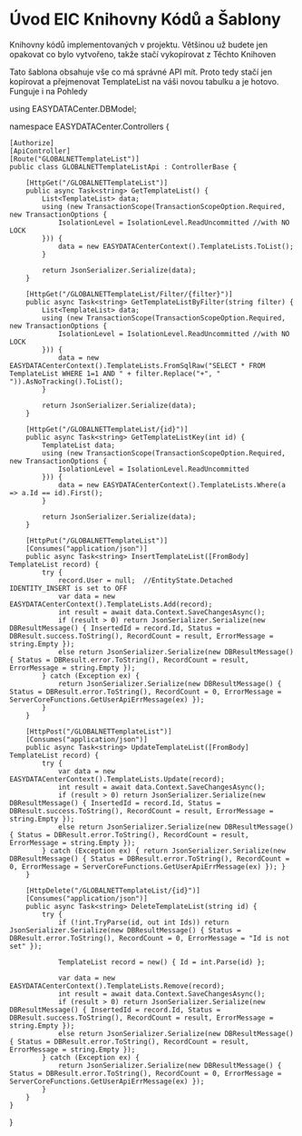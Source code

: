 ﻿# Úvod   EIC Knihovny Kódů a Šablony  

Knihovny kódů implementovaných v projektu. 
Většinou už budete jen opakovat co bylo vytvořeno, takže stačí vykopírovat z Těchto Knihoven

Tato šablona obsahuje vše co má správné API mít.
Proto tedy stačí jen kopírovat a přejmenovat TemplateList na váši novou tabulku a je hotovo. Funguje i na Pohledy

using EASYDATACenter.DBModel;

namespace EASYDATACenter.Controllers {

    [Authorize]
    [ApiController]
    [Route("GLOBALNETTemplateList")]
    public class GLOBALNETTemplateListApi : ControllerBase {

        [HttpGet("/GLOBALNETTemplateList")]
        public async Task<string> GetTemplateList() {
            List<TemplateList> data;
            using (new TransactionScope(TransactionScopeOption.Required, new TransactionOptions {
                IsolationLevel = IsolationLevel.ReadUncommitted //with NO LOCK
            })) {
                data = new EASYDATACenterContext().TemplateLists.ToList();
            }

            return JsonSerializer.Serialize(data);
        }

        [HttpGet("/GLOBALNETTemplateList/Filter/{filter}")]
        public async Task<string> GetTemplateListByFilter(string filter) {
            List<TemplateList> data;
            using (new TransactionScope(TransactionScopeOption.Required, new TransactionOptions {
                IsolationLevel = IsolationLevel.ReadUncommitted //with NO LOCK
            })) {
                data = new EASYDATACenterContext().TemplateLists.FromSqlRaw("SELECT * FROM TemplateList WHERE 1=1 AND " + filter.Replace("+", " ")).AsNoTracking().ToList();
            }

            return JsonSerializer.Serialize(data);
        }

        [HttpGet("/GLOBALNETTemplateList/{id}")]
        public async Task<string> GetTemplateListKey(int id) {
            TemplateList data;
            using (new TransactionScope(TransactionScopeOption.Required, new TransactionOptions {
                IsolationLevel = IsolationLevel.ReadUncommitted
            })) {
                data = new EASYDATACenterContext().TemplateLists.Where(a => a.Id == id).First();
            }

            return JsonSerializer.Serialize(data);
        }

        [HttpPut("/GLOBALNETTemplateList")]
        [Consumes("application/json")]
        public async Task<string> InsertTemplateList([FromBody] TemplateList record) {
            try {
                record.User = null;  //EntityState.Detached IDENTITY_INSERT is set to OFF
                var data = new EASYDATACenterContext().TemplateLists.Add(record);
                int result = await data.Context.SaveChangesAsync();
                if (result > 0) return JsonSerializer.Serialize(new DBResultMessage() { InsertedId = record.Id, Status = DBResult.success.ToString(), RecordCount = result, ErrorMessage = string.Empty });
                else return JsonSerializer.Serialize(new DBResultMessage() { Status = DBResult.error.ToString(), RecordCount = result, ErrorMessage = string.Empty });
            } catch (Exception ex) {
                return JsonSerializer.Serialize(new DBResultMessage() { Status = DBResult.error.ToString(), RecordCount = 0, ErrorMessage = ServerCoreFunctions.GetUserApiErrMessage(ex) });
            }
        }

        [HttpPost("/GLOBALNETTemplateList")]
        [Consumes("application/json")]
        public async Task<string> UpdateTemplateList([FromBody] TemplateList record) {
            try {
                var data = new EASYDATACenterContext().TemplateLists.Update(record);
                int result = await data.Context.SaveChangesAsync();
                if (result > 0) return JsonSerializer.Serialize(new DBResultMessage() { InsertedId = record.Id, Status = DBResult.success.ToString(), RecordCount = result, ErrorMessage = string.Empty });
                else return JsonSerializer.Serialize(new DBResultMessage() { Status = DBResult.error.ToString(), RecordCount = result, ErrorMessage = string.Empty });
            } catch (Exception ex) { return JsonSerializer.Serialize(new DBResultMessage() { Status = DBResult.error.ToString(), RecordCount = 0, ErrorMessage = ServerCoreFunctions.GetUserApiErrMessage(ex) }); }
        }

        [HttpDelete("/GLOBALNETTemplateList/{id}")]
        [Consumes("application/json")]
        public async Task<string> DeleteTemplateList(string id) {
            try {
                if (!int.TryParse(id, out int Ids)) return JsonSerializer.Serialize(new DBResultMessage() { Status = DBResult.error.ToString(), RecordCount = 0, ErrorMessage = "Id is not set" });

                TemplateList record = new() { Id = int.Parse(id) };

                var data = new EASYDATACenterContext().TemplateLists.Remove(record);
                int result = await data.Context.SaveChangesAsync();
                if (result > 0) return JsonSerializer.Serialize(new DBResultMessage() { InsertedId = record.Id, Status = DBResult.success.ToString(), RecordCount = result, ErrorMessage = string.Empty });
                else return JsonSerializer.Serialize(new DBResultMessage() { Status = DBResult.error.ToString(), RecordCount = result, ErrorMessage = string.Empty });
            } catch (Exception ex) {
                return JsonSerializer.Serialize(new DBResultMessage() { Status = DBResult.error.ToString(), RecordCount = 0, ErrorMessage = ServerCoreFunctions.GetUserApiErrMessage(ex) });
            }
        }
    }
}